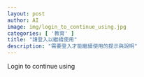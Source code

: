 ```yaml
---
layout: post
author: AI
image: img/login_to_continue_using.jpg
categories: [ '教育' ]
title: "請登入以繼續使用"
description: "需要登入才能繼續使用的提示與說明"
---
```

Login to continue using